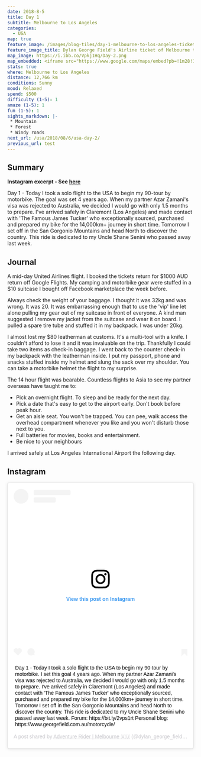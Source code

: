 ```yaml
---
date: 2018-8-5
title: Day 1
subtitle: Melbourne to Los Angeles
categories:
  - USA
map: true
feature_image: /images/blog-tiles/day-1-melbourne-to-los-angeles-ticket-dylan-george-field
feature_image_title: Dylan George Field's Airline ticket of Melbourne to Los Angeles
map_image: https://i.ibb.co/Vpkj1Hq/Day-2.png
map_embedded: <iframe src="https://www.google.com/maps/embed?pb=!1m28!1m12!1m3!1d65290132.77064583!2d161.56861218488228!3d-2.8180418179443976!2m3!1f0!2f0!3f0!3m2!1i1024!2i768!4f13.1!4m13!3e4!4m5!1s0x6ad659a9ebaa3917%3A0xf045676052ff090!2sMelbourne%20Airport%20(MEL)%2C%20Departure%20Dr%2C%20Melbourne%20Airport%20VIC!3m2!1d-37.6690123!2d144.8410273!4m5!1s0x80c2b0d213b24fb5%3A0x77a87b57698badf1!2sLAX%20airport%2C%20World%20Way%2C%20Los%20Angeles%2C%20CA%2C%20USA!3m2!1d33.9415889!2d-118.40853!5e0!3m2!1sen!2sau!4v1577537673182!5m2!1sen!2sau" width="100%" height="500" frameborder="0" style="border:0;" allowfullscreen=""></iframe>
stats: true
where: Melbourne to Los Angeles
distance: 12,766 km
conditions: Sunny
mood: Relaxed
spend: $500
difficulty (1-5): 1 
amaze (1-5): 1
fun (1-5): 1
sights_markdown: |-
 * Mountain
 * Forest
 * Windy roads
next_url: /usa/2018/08/6/usa-day-2/
previous_url: test
---
```

<h2>Summary</h2>
<p><strong>Instagram excerpt - See <a href="#instagram">here</a></strong></p>
Day 1 - Today I took a solo flight to the USA to begin my 90-tour by motorbike. The goal was set 4 years ago. When my partner Azar Zamani&#39;s visa was rejected to Australia, we decided I would go with only 1.5 months to prepare. I&#39;ve arrived safely in Claremont (Los Angeles) and made contact with &#39;The Famous James Tucker&#39; who exceptionally sourced, purchased and prepared my bike for the 14,000km+ journey in short time. Tomorrow I set off in the San Gorgonio Mountains and head North to discover the country. This ride is dedicated to my Uncle Shane Senini who passed away last week.

<h2>Journal</h2>
A mid-day United Airlines flight. I booked the tickets return for $1000 AUD return off Google Flights. My camping and motorbike gear were stuffed in a $10 suitcase I bought off Facebook marketplace the week before. 

Always check the weight of your baggage. I thought it was 32kg and was wrong. It was 20. It was embarrassing enough that to use the 'vip' line let alone pulling my gear out of my suitcase in front of everyone. A kind man suggested I remove my jacket from the suitcase and wear it on board. I pulled a spare tire tube and stuffed it in my backpack. I was under 20kg.

I almost lost my $80 leatherman at customs. It's a multi-tool with a knife. I couldn't afford to lose it and it was invaluable on the trip. Thankfully I could take two items as check-in baggage. I went back to the counter check-in my backpack with the leatherman inside. I put my passport, phone and snacks stuffed inside my helmet and slung the sack over my shoulder. You can take a motorbike helmet the flight to my surprise. 

The 14 hour flight was bearable. Countless flights to Asia to see my partner overseas have taught me to:
- Pick an overnight flight. To sleep and be ready for the next day.
- Pick a date that's easy to get to the airport early. Don't book before peak hour.
- Get an aisle seat. You won't be trapped. You can pee, walk access the overhead compartment whenever you like and you won't disturb those next to you.
- Full batteries for movies, books and entertainment.
- Be nice to your neighbours

I arrived safely at Los Angeles International Airport the following day.

<h2><div id="instagram">Instagram</div></h2>
<div style="display:flex;justify-content:center">
  <blockquote class="instagram-media" data-instgrm-captioned data-instgrm-permalink="https://www.instagram.com/p/BmOycEAgO5T/?utm_source=ig_embed&amp;utm_campaign=loading" data-instgrm-version="12" style=" background:#FFF; border:0; border-radius:3px; box-shadow:0 0 1px 0 rgba(0,0,0,0.5),0 1px 10px 0 rgba(0,0,0,0.15); margin: 1px; max-width:540px; min-width:326px; padding:0; width:99.375%; width:-webkit-calc(100% - 2px); width:calc(100% - 2px);"><div style="padding:16px;"> <a href="https://www.instagram.com/p/BmOycEAgO5T/?utm_source=ig_embed&amp;utm_campaign=loading" style=" background:#FFFFFF; line-height:0; padding:0 0; text-align:center; text-decoration:none; width:100%;" target="_blank"> <div style=" display: flex; flex-direction: row; align-items: center;"> <div style="background-color: #F4F4F4; border-radius: 50%; flex-grow: 0; height: 40px; margin-right: 14px; width: 40px;"></div> <div style="display: flex; flex-direction: column; flex-grow: 1; justify-content: center;"> <div style=" background-color: #F4F4F4; border-radius: 4px; flex-grow: 0; height: 14px; margin-bottom: 6px; width: 100px;"></div> <div style=" background-color: #F4F4F4; border-radius: 4px; flex-grow: 0; height: 14px; width: 60px;"></div></div></div><div style="padding: 19% 0;"></div> <div style="display:block; height:50px; margin:0 auto 12px; width:50px;"><svg width="50px" height="50px" viewBox="0 0 60 60" version="1.1" xmlns="https://www.w3.org/2000/svg" xmlns:xlink="https://www.w3.org/1999/xlink"><g stroke="none" stroke-width="1" fill="none" fill-rule="evenodd"><g transform="translate(-511.000000, -20.000000)" fill="#000000"><g><path d="M556.869,30.41 C554.814,30.41 553.148,32.076 553.148,34.131 C553.148,36.186 554.814,37.852 556.869,37.852 C558.924,37.852 560.59,36.186 560.59,34.131 C560.59,32.076 558.924,30.41 556.869,30.41 M541,60.657 C535.114,60.657 530.342,55.887 530.342,50 C530.342,44.114 535.114,39.342 541,39.342 C546.887,39.342 551.658,44.114 551.658,50 C551.658,55.887 546.887,60.657 541,60.657 M541,33.886 C532.1,33.886 524.886,41.1 524.886,50 C524.886,58.899 532.1,66.113 541,66.113 C549.9,66.113 557.115,58.899 557.115,50 C557.115,41.1 549.9,33.886 541,33.886 M565.378,62.101 C565.244,65.022 564.756,66.606 564.346,67.663 C563.803,69.06 563.154,70.057 562.106,71.106 C561.058,72.155 560.06,72.803 558.662,73.347 C557.607,73.757 556.021,74.244 553.102,74.378 C549.944,74.521 548.997,74.552 541,74.552 C533.003,74.552 532.056,74.521 528.898,74.378 C525.979,74.244 524.393,73.757 523.338,73.347 C521.94,72.803 520.942,72.155 519.894,71.106 C518.846,70.057 518.197,69.06 517.654,67.663 C517.244,66.606 516.755,65.022 516.623,62.101 C516.479,58.943 516.448,57.996 516.448,50 C516.448,42.003 516.479,41.056 516.623,37.899 C516.755,34.978 517.244,33.391 517.654,32.338 C518.197,30.938 518.846,29.942 519.894,28.894 C520.942,27.846 521.94,27.196 523.338,26.654 C524.393,26.244 525.979,25.756 528.898,25.623 C532.057,25.479 533.004,25.448 541,25.448 C548.997,25.448 549.943,25.479 553.102,25.623 C556.021,25.756 557.607,26.244 558.662,26.654 C560.06,27.196 561.058,27.846 562.106,28.894 C563.154,29.942 563.803,30.938 564.346,32.338 C564.756,33.391 565.244,34.978 565.378,37.899 C565.522,41.056 565.552,42.003 565.552,50 C565.552,57.996 565.522,58.943 565.378,62.101 M570.82,37.631 C570.674,34.438 570.167,32.258 569.425,30.349 C568.659,28.377 567.633,26.702 565.965,25.035 C564.297,23.368 562.623,22.342 560.652,21.575 C558.743,20.834 556.562,20.326 553.369,20.18 C550.169,20.033 549.148,20 541,20 C532.853,20 531.831,20.033 528.631,20.18 C525.438,20.326 523.257,20.834 521.349,21.575 C519.376,22.342 517.703,23.368 516.035,25.035 C514.368,26.702 513.342,28.377 512.574,30.349 C511.834,32.258 511.326,34.438 511.181,37.631 C511.035,40.831 511,41.851 511,50 C511,58.147 511.035,59.17 511.181,62.369 C511.326,65.562 511.834,67.743 512.574,69.651 C513.342,71.625 514.368,73.296 516.035,74.965 C517.703,76.634 519.376,77.658 521.349,78.425 C523.257,79.167 525.438,79.673 528.631,79.82 C531.831,79.965 532.853,80.001 541,80.001 C549.148,80.001 550.169,79.965 553.369,79.82 C556.562,79.673 558.743,79.167 560.652,78.425 C562.623,77.658 564.297,76.634 565.965,74.965 C567.633,73.296 568.659,71.625 569.425,69.651 C570.167,67.743 570.674,65.562 570.82,62.369 C570.966,59.17 571,58.147 571,50 C571,41.851 570.966,40.831 570.82,37.631"></path></g></g></g></svg></div><div style="padding-top: 8px;"> <div style=" color:#3897f0; font-family:Arial,sans-serif; font-size:14px; font-style:normal; font-weight:550; line-height:18px;"> View this post on Instagram</div></div><div style="padding: 12.5% 0;"></div> <div style="display: flex; flex-direction: row; margin-bottom: 14px; align-items: center;"><div> <div style="background-color: #F4F4F4; border-radius: 50%; height: 12.5px; width: 12.5px; transform: translateX(0px) translateY(7px);"></div> <div style="background-color: #F4F4F4; height: 12.5px; transform: rotate(-45deg) translateX(3px) translateY(1px); width: 12.5px; flex-grow: 0; margin-right: 14px; margin-left: 2px;"></div> <div style="background-color: #F4F4F4; border-radius: 50%; height: 12.5px; width: 12.5px; transform: translateX(9px) translateY(-18px);"></div></div><div style="margin-left: 8px;"> <div style=" background-color: #F4F4F4; border-radius: 50%; flex-grow: 0; height: 20px; width: 20px;"></div> <div style=" width: 0; height: 0; border-top: 2px solid transparent; border-left: 6px solid #f4f4f4; border-bottom: 2px solid transparent; transform: translateX(16px) translateY(-4px) rotate(30deg)"></div></div><div style="margin-left: auto;"> <div style=" width: 0px; border-top: 8px solid #F4F4F4; border-right: 8px solid transparent; transform: translateY(16px);"></div> <div style=" background-color: #F4F4F4; flex-grow: 0; height: 12px; width: 16px; transform: translateY(-4px);"></div> <div style=" width: 0; height: 0; border-top: 8px solid #F4F4F4; border-left: 8px solid transparent; transform: translateY(-4px) translateX(8px);"></div></div></div></a> <p style=" margin:8px 0 0 0; padding:0 4px;"> <a href="https://www.instagram.com/p/BmOycEAgO5T/?utm_source=ig_embed&amp;utm_campaign=loading" style=" color:#000; font-family:Arial,sans-serif; font-size:14px; font-style:normal; font-weight:normal; line-height:17px; text-decoration:none; word-wrap:break-word;" target="_blank">Day 1 - Today I took a solo flight to the USA to begin my 90-tour by motorbike. I set this goal 4 years ago. When my partner Azar Zamani&#39;s visa was rejected to Australia, we decided I would go with only 1.5 months to prepare. I&#39;ve arrived safely in Claremont (Los Angeles) and made contact with &#39;The Famous James Tucker&#39; who exceptionally sourced, purchased and prepared my bike for the 14,000km+ journey in short time. Tomorrow I set off in the San Gorgonio Mountains and head North to discover the country. This ride is dedicated to my Uncle Shane Senini who passed away last week. Forum: https://bit.ly/2vps1rt Personal blog: https://www.georgefield.com.au/motorcycle/</a></p> <p style=" color:#c9c8cd; font-family:Arial,sans-serif; font-size:14px; line-height:17px; margin-bottom:0; margin-top:8px; overflow:hidden; padding:8px 0 7px; text-align:center; text-overflow:ellipsis; white-space:nowrap;">A post shared by <a href="https://www.instagram.com/dylan_george_field/?utm_source=ig_embed&amp;utm_campaign=loading" style=" color:#c9c8cd; font-family:Arial,sans-serif; font-size:14px; font-style:normal; font-weight:normal; line-height:17px;" target="_blank"> Adventure Rider | Melbourne 🇦🇺</a> (@dylan_george_field) on <time style=" font-family:Arial,sans-serif; font-size:14px; line-height:17px;" datetime="2018-08-08T20:19:20+00:00">Aug 8, 2018 at 1:19pm PDT</time></p></div></blockquote> <script async src="//www.instagram.com/embed.js"></script>
</div>